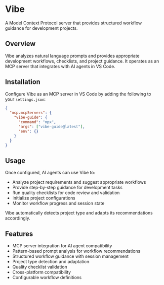 # Vibe

A Model Context Protocol server that provides structured workflow guidance for development projects.

## Overview

Vibe analyzes natural language prompts and provides appropriate development workflows, checklists, and project guidance. It operates as an MCP server that integrates with AI agents in VS Code.

## Installation

Configure Vibe as an MCP server in VS Code by adding the following to your `settings.json`:

```json
{
  "mcp.mcpServers": {
    "vibe-guide": {
      "command": "npx",
      "args": ["vibe-guide@latest"],
      "env": {}
    }
  }
}
```

## Usage

Once configured, AI agents can use Vibe to:

- Analyze project requirements and suggest appropriate workflows
- Provide step-by-step guidance for development tasks
- Run quality checklists for code review and validation
- Initialize project configurations
- Monitor workflow progress and session state

Vibe automatically detects project type and adapts its recommendations accordingly.

## Features

- MCP server integration for AI agent compatibility
- Pattern-based prompt analysis for workflow recommendations
- Structured workflow guidance with session management
- Project type detection and adaptation
- Quality checklist validation
- Cross-platform compatibility
- Configurable workflow definitions

